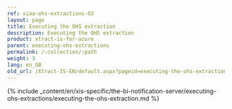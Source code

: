 ```yaml
---
ref: xiaa-ohs-extractions-03
layout: page
title: Executing the OHS extraction
description: Executing the OHS extraction
product: xtract-is-for-azure
parent: executing-ohs-extractions
permalink: /:collection/:path
weight: 3
lang: en_GB
old_url: /Xtract-IS-EN/default.aspx?pageid=executing-the-ohs-extraction
---
```

{% include _content/en/xis-specific/the-bi-notification-server/executing-ohs-extractions/executing-the-ohs-extraction.md %}
